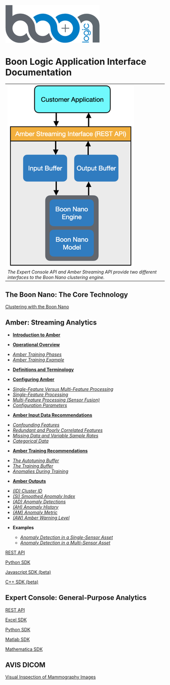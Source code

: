 ![Boon Logo](images/BoonLogic.png)
  
# Boon Logic Application Interface Documentation

<table class="table">
  <tr>
    <td><img src="images/overview.png" width="400"></td>  
  </tr>
  <tr>
    <td><em>The Expert Console API and Amber Streaming API provide two different interfaces to the Boon Nano clustering engine.</em></td>
  </tr>
</table>

## The Boon Nano: The Core Technology

[Clustering with the Boon Nano](docs/Intro_to_Clustering.md)

## Amber: Streaming Analytics
* **[Introduction to Amber](docs/AmberDocs/Overview.md/#Intro)**

* **[Operational Overview](docs/AmberDocs/Overview.md/#Operation)**
 - *[Amber Training Phases](docs/AmberDocs/Overview.md/#Operation)*
 - *[Amber Training Example](docs/AmberDocs/Overview.md/#Operation_Example)*

* **[Definitions and Terminology](docs/AmberDocs/Overview.md/#Definitions)**

* **[Configuring Amber](docs/AmberDocs/Overview.md/#Configuring_Amber)**

 - *[Single-Feature Versus Multi-Feature Processing](docs/AmberDocs/Overview.md/#Configuring_Amber)*
 - *[Single-Feature Processing](docs/AmberDocs/Overview.md/#Single_Feature)*
 - *[Multi-Feature Processing (Sensor Fusion)](docs/AmberDocs/Overview.md/#Multi_Feature)*
 - *[Configuration Parameters](docs/AmberDocs/Overview.md/#Config_Params)*

* **[Amber Input Data Recommendations](docs/AmberDocs/Overview.md/#Data_Input_Recommendations)**

 - *[Confounding Features](docs/AmberDocs/Overview.md/#Confounding)*
 - *[Redundant and Poorly Correlated Features](docs/AmberDocs/Overview.md/#Redundant)*
 - *[Missing Data and Variable Sample Rates](docs/AmberDocs/Overview.md/#Missing)*
 - *[Categorical Data](docs/AmberDocs/Overview.md/#Categorical)*

* **[Amber Training Recommendations](docs/AmberDocs/Overview.md/#Training_Recommendations)**
 - *[The Autotuning Buffer](docs/AmberDocs/Overview.md/#Autotuning_Buffer)*
 - *[The Training Buffer](docs/AmberDocs/Overview.md/#Training_Buffer)*
 - *[Anomalies During Training](docs/AmberDocs/Overview.md/#Anomalies_During_Training)*

* **[Amber Outputs](#Amber_Outputs)**
 - *[(ID) Cluster ID](#ID)*
 - *[(SI) Smoothed Anomaly Index](#SI)*
 - *[(AD) Anomaly Detections](#AD)*
 - *[(AH) Anomaly History](#AH)*
 - *[(AM) Anomaly Metric](#AM)*
 - *[(AW) Amber Warning Level](#AW)*

* **Examples**

  - *[Anomaly Detection in a Single-Sensor Asset](Single_Sensor_Example/TimeSeries.md)*
  - *[Anomaly Detection in a Multi-Sensor Asset](SensorFusionExample/SensorFusionExample.md)*

[REST API](docs/Amber_REST.md)

[Python SDK](https://boonlogic.github.io/amber-python-sdk)

[Javascript SDK (beta)](https://boonlogic.github.io/amber-javascript-sdk)

[C++ SDK (beta)](https://boonlogic.github.io/amber-cpp-sdk)

## Expert Console: General-Purpose Analytics

[REST API](static/index.html)

[Excel SDK](https://boonlogic.github.io/expert-excel-sdk)

[Python SDK](https://boonlogic.github.io/expert-python-sdk)

[Matlab SDK](https://boonlogic.github.io/expert-matlab-sdk)

[Mathematica SDK](https://boonlogic.github.io/expert-mathematica-sdk)

## AVIS DICOM

[Visual Inspection of Mammography Images](https://boonlogic.github.io/AVIS-DICOM/)
